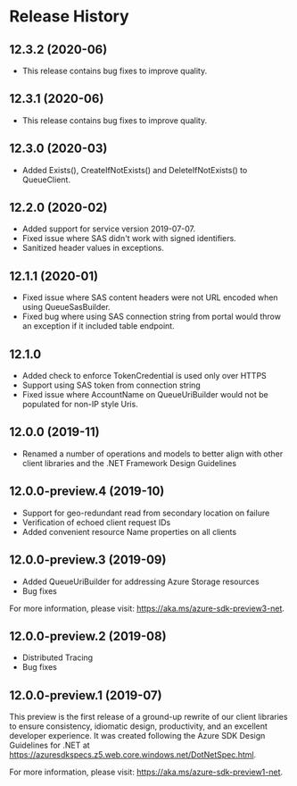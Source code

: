 # Release History

## 12.3.2 (2020-06)
- This release contains bug fixes to improve quality.

## 12.3.1 (2020-06)
- This release contains bug fixes to improve quality.

## 12.3.0 (2020-03)
- Added Exists(), CreateIfNotExists() and DeleteIfNotExists() to QueueClient.

## 12.2.0 (2020-02)
- Added support for service version 2019-07-07.
- Fixed issue where SAS didn't work with signed identifiers.
- Sanitized header values in exceptions.

## 12.1.1 (2020-01)
 - Fixed issue where SAS content headers were not URL encoded when using QueueSasBuilder.
 - Fixed bug where using SAS connection string from portal would throw an exception if it included
   table endpoint.

## 12.1.0
- Added check to enforce TokenCredential is used only over HTTPS
- Support using SAS token from connection string
- Fixed issue where AccountName on QueueUriBuilder would not be populated
  for non-IP style Uris.

## 12.0.0 (2019-11)
- Renamed a number of operations and models to better align with other client
  libraries and the .NET Framework Design Guidelines

## 12.0.0-preview.4 (2019-10)
- Support for geo-redundant read from secondary location on failure
- Verification of echoed client request IDs
- Added convenient resource Name properties on all clients

## 12.0.0-preview.3 (2019-09)
- Added QueueUriBuilder for addressing Azure Storage resources
- Bug fixes

For more information, please visit: https://aka.ms/azure-sdk-preview3-net.

## 12.0.0-preview.2 (2019-08)
- Distributed Tracing
- Bug fixes

## 12.0.0-preview.1 (2019-07)
This preview is the first release of a ground-up rewrite of our client
libraries to ensure consistency, idiomatic design, productivity, and an
excellent developer experience.  It was created following the Azure SDK Design
Guidelines for .NET at https://azuresdkspecs.z5.web.core.windows.net/DotNetSpec.html.

For more information, please visit: https://aka.ms/azure-sdk-preview1-net.
